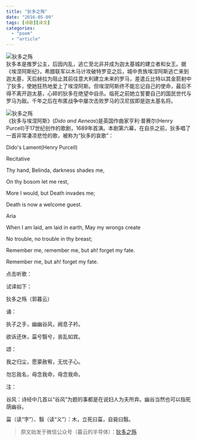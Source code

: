 ```yaml
---
title: "狄多之殇"
date: "2016-05-09"
tags: [诗歌][译文]
categories: 
  - "poem"
  - "article"
---
```


![狄多之殇](images/beepress10-1572665640.jpeg "狄多之殇")  
狄多本是推罗公主，后因内乱，逃亡至北非并成为迦太基城的建立者和女王。据《埃涅阿斯纪》，希腊联军以木马计攻破特罗亚之后，城中贵族埃涅阿斯逃亡来到迦太基，天后赫拉为阻止其前往意大利建立未来的罗马，差遣丘比特以其金箭射中了狄多，使她狂热地爱上了埃涅阿斯。但埃涅阿斯终不能忘记自己的使命，最后不得不离开迦太基，心碎的狄多在绝望中自杀。临死之前她立誓要自己的国民世代与罗马为敌。千年之后在布匿战争中屡次击败罗马的汉尼拔即是迦太基名将。  


![狄多之殇](images/beepress0-1572665641.jpeg "狄多之殇")  
《狄多与埃涅阿斯》(_Dido and Aeneas_)是英国作曲家亨利·普赛尔(Henry Purcell)于17世纪创作的歌剧，1689年首演。本剧第六幕，在自杀之前，狄多唱了一首非常凄凉悲怆的歌，被称为“狄多的哀歌”：

  

Dido's Lament(Henry Purcell)

  

Recitative

Thy hand, Belinda, darkness shades me,

On thy bosom let me rest,

More I would, but Death invades me;

Death is now a welcome guest.

  

Aria

When I am laid, am laid in earth, May my wrongs create

No trouble, no trouble in thy breast;

Remember me, remember me, but ah! forget my fate.

Remember me, but ah! forget my fate.

  

点击听歌：

试译如下：  

  

狄多之殇（郭暮云）

  

诵：

执子之手，幽幽谷风，阙息子衿。

欲诉还休，菑兮翳兮，丧乱如宾。

颂：

我之归尘，愿蒙赦宥，无忧子心。

勿忘我名，毋念我命，毋念我命。

  

注：

谷风：诗经中几首以“谷风”为题的事都是在说妇人为夫所弃。幽谷当然也可以指死荫幽谷。

菑（读“字”）、翳（读“义”）：木，立死曰菑，自毙曰翳。

  

> 原文始发于微信公众号（暮云的半导体）：[狄多之殇](http://mp.weixin.qq.com/s?__biz=MzAxMzcyMDY4Ng==&mid=2652604983&idx=1&sn=5e6f5c9ee22c346d2c6677cfbceb67b5&chksm=80716736b706ee2074e589c24ca70c9a41222ada75b0eab52493a7048a73b1bbeb63dc64e9cc&scene=27#wechat_redirect)
